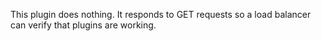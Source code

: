 This plugin does nothing. It responds to GET requests so a load balancer can
verify that plugins are working.

